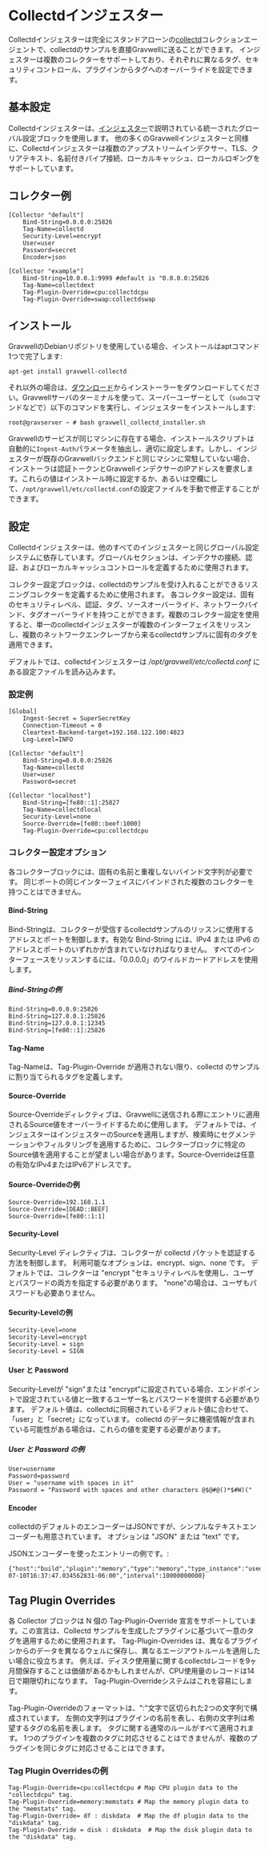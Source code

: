 # Collectdインジェスター

Collectdインジェスターは完全にスタンドアローンの[collectd](https://collectd.org/)コレクションエージェントで、collectdのサンプルを直接Gravwellに送ることができます。 インジェスターは複数のコレクターをサポートしており、それぞれに異なるタグ、セキュリティコントロール、プラグインからタグへのオーバーライドを設定できます。

## 基本設定

Collectdインジェスターは、[インジェスター](#!ingesters/ingesters.md#Global_Configuration_Parameters)で説明されている統一されたグローバル設定ブロックを使用します。 他の多くのGravwellインジェスターと同様に、Collectdインジェスターは複数のアップストリームインデクサー、TLS、クリアテキスト、名前付きパイプ接続、ローカルキャッシュ、ローカルロギングをサポートしています。

## コレクター例

```
[Collector "default"]
	Bind-String=0.0.0.0:25826
	Tag-Name=collectd
	Security-Level=encrypt
	User=user
	Password=secret
	Encoder=json

[Collector "example"]
	Bind-String=10.0.0.1:9999 #default is "0.0.0.0:25826
	Tag-Name=collectdext
	Tag-Plugin-Override=cpu:collectdcpu
	Tag-Plugin-Override=swap:collectdswap
```

## インストール
GravwellのDebianリポジトリを使用している場合、インストールはaptコマンド1つで完了します:

```
apt-get install gravwell-collectd
```

それ以外の場合は、[ダウンロード](#!quickstart/downloads.md)からインストーラーをダウンロードしてください。Gravwellサーバのターミナルを使って、スーパーユーザーとして（`sudo`コマンドなどで）以下のコマンドを実行し、インジェスターをインストールします:

```
root@gravserver ~ # bash gravwell_collectd_installer.sh
```

Gravwellのサービスが同じマシンに存在する場合、インストールスクリプトは自動的に`Ingest-Auth`パラメータを抽出し、適切に設定します。しかし、インジェスターが既存のGravwellバックエンドと同じマシンに常駐していない場合、インストーラは認証トークンとGravwellインデクサーのIPアドレスを要求します。これらの値はインストール時に設定するか、あるいは空欄にして、`/opt/gravwell/etc/collectd.conf`の設定ファイルを手動で修正することができます。

## 設定

Collectdインジェスターは、他のすべてのインジェスターと同じグローバル設定システムに依存しています。グローバルセクションは、インデクサの接続、認証、およびローカルキャッシュコントロールを定義するために使用されます。

コレクター設定ブロックは、collectdのサンプルを受け入れることができるリスニングコレクターを定義するために使用されます。 各コレクター設定は、固有のセキュリティレベル、認証、タグ、ソースオーバーライド、ネットワークバインド、タグオーバーライドを持つことができます。複数のコレクター設定を使用すると、単一のcollectdインジェスターが複数のインターフェイスをリッスンし、複数のネットワークエンクレーブから来るcollectdサンプルに固有のタグを適用できます。

デフォルトでは、collectdインジェスターは _/opt/gravwell/etc/collectd.conf_ にある設定ファイルを読み込みます。

### 設定例

```
[Global]
	Ingest-Secret = SuperSecretKey
	Connection-Timeout = 0
	Cleartext-Backend-target=192.168.122.100:4023
	Log-Level=INFO

[Collector "default"]
	Bind-String=0.0.0.0:25826
	Tag-Name=collectd
	User=user
	Password=secret

[Collector "localhost"]
	Bind-String=[fe80::1]:25827
	Tag-Name=collectdlocal
	Security-Level=none
	Source-Override=[fe80::beef:1000]
	Tag-Plugin-Override=cpu:collectdcpu
```

### コレクター設定オプション

各コレクターブロックには、固有の名前と重複しないバインド文字列が必要です。 同じポートの同じインターフェイスにバインドされた複数のコレクターを持つことはできません。

#### Bind-String

Bind-Stringは、コレクターが受信するcollectdサンプルのリッスンに使用するアドレスとポートを制御します。有効な Bind-String には、IPv4 または IPv6 のアドレスとポートのいずれかが含まれていなければなりません。 すべてのインターフェースをリッスンするには、「0.0.0.0」のワイルドカードアドレスを使用します。

##### Bind-Stringの例
```
Bind-String=0.0.0.0:25826
Bind-String=127.0.0.1:25826
Bind-String=127.0.0.1:12345
Bind-String=[fe80::1]:25826
```

#### Tag-Name

Tag-Nameは、Tag-Plugin-Override が適用されない限り、collectd のサンプルに割り当てられるタグを定義します。

#### Source-Override

Source-Overrideディレクティブは、Gravwellに送信される際にエントリに適用されるSource値をオーバーライドするために使用します。 デフォルトでは、インジェスターはインジェスターのSourceを適用しますが、検索時にセグメンテーションやフィルタリングを適用するために、コレクターブロックに特定のSource値を適用することが望ましい場合があります。Source-Overrideは任意の有効なIPv4またはIPv6アドレスです。

#### Source-Overrideの例
```
Source-Override=192.168.1.1
Source-Override=[DEAD::BEEF]
Source-Override=[fe80::1:1]
```

#### Security-Level

Security-Level ディレクティブは、コレクターが collectd パケットを認証する方法を制御します。 利用可能なオプションは、encrypt、sign、none です。 デフォルトでは、コレクターは "encrypt "セキュリティレベルを使用し、ユーザとパスワードの両方を指定する必要があります。 "none"の場合は、ユーザもパスワードも必要ありません。

#### Security-Levelの例
```
Security-Level=none
Security-Level=encrypt
Security-Level = sign
Security-Level = SIGN
```

#### User と Password

Security-Levelが "sign"または "encrypt"に設定されている場合、エンドポイントで設定されている値と一致するユーザー名とパスワードを提供する必要があります。 デフォルト値は、collectdに同梱されているデフォルト値に合わせて、「user」と「secret」になっています。 collectd のデータに機密情報が含まれている可能性がある場合は、これらの値を変更する必要があります。

##### User と Password の例
```
User=username
Password=password
User = "username with spaces in it"
Password = "Password with spaces and other characters @$@#@()*$#W)("
```

#### Encoder

collectdのデフォルトのエンコーダーはJSONですが、シンプルなテキストエンコーダーも用意されています。 オプションは "JSON" または "text" です。

JSONエンコーダーを使ったエントリーの例です。:

```
{"host":"build","plugin":"memory","type":"memory","type_instance":"used","value":727789568,"dsname":"value","time":"2018-07-10T16:37:47.034562831-06:00","interval":10000000000}
```

## Tag Plugin Overrides

各 Collector ブロックは N 個の Tag-Plugin-Override 宣言をサポートしています。この宣言は、Collectd サンプルを生成したプラグインに基づいて一意のタグを適用するために使用されます。 Tag-Plugin-Overrides は、異なるプラグインからのデータを異なるウェルに保存し、異なるエージアウトルールを適用したい場合に役立ちます。 例えば、ディスク使用量に関するcollectdレコードを9ヶ月間保存することは価値があるかもしれませんが、CPU使用量のレコードは14日で期限切れになります。 Tag-Plugin-Overrideシステムはこれを容易にします。

Tag-Plugin-Overrideのフォーマットは、":"文字で区切られた2つの文字列で構成されています。 左側の文字列はプラグインの名前を表し、右側の文字列は希望するタグの名前を表します。 タグに関する通常のルールがすべて適用されます。 1つのプラグインを複数のタグに対応させることはできませんが、複数のプラグインを同じタグに対応させることはできます。

### Tag Plugin Overridesの例
```
Tag-Plugin-Override=cpu:collectdcpu # Map CPU plugin data to the "collectdcpu" tag.
Tag-Plugin-Override=memory:memstats # Map the memory plugin data to the "memstats" tag.
Tag-Plugin-Override= df : diskdata  # Map the df plugin data to the "diskdata" tag.
Tag-Plugin-Override = disk : diskdata  # Map the disk plugin data to the "diskdata" tag.
```
